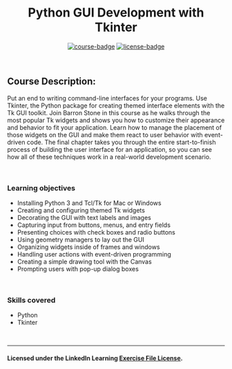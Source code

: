 <div align="center">

# Python GUI Development with Tkinter

[![course-badge]][course-link]
[![license-badge]][LICENSE]

</div>

<!-- badge info -->
[course-badge]:https://img.shields.io/badge/learning-Python-white?logo=Linkedin&labelColor=blue&style=for-the-badge
[course-link]:https://www.linkedin.com/learning/python-gui-development-with-tkinter-2 "Python GUI Development with Tkinter"
[license-badge]:https://img.shields.io/badge/learning-license-success?logo=Linkedin&labelColor=black&style=for-the-badge

<br>

## Course Description:
Put an end to writing command-line interfaces for your programs. Use Tkinter, the Python package for creating themed interface elements with the Tk GUI toolkit. Join Barron Stone in this course as he walks through the most popular Tk widgets and shows you how to customize their appearance and behavior to fit your application. Learn how to manage the placement of those widgets on the GUI and make them react to user behavior with event-driven code. The final chapter takes you through the entire start-to-finish process of building the user interface for an application, so you can see how all of these techniques work in a real-world development scenario.

<br>

### Learning objectives
- Installing Python 3 and Tcl/Tk for Mac or Windows
- Creating and configuring themed Tk widgets
- Decorating the GUI with text labels and images
- Capturing input from buttons, menus, and entry fields
- Presenting choices with check boxes and radio buttons
- Using geometry managers to lay out the GUI
- Organizing widgets inside of frames and windows
- Handling user actions with event-driven programming
- Creating a simple drawing tool with the Canvas
- Prompting users with pop-up dialog boxes

<br>

### Skills covered
- Python
- Tkinter

<br>

---
#### Licensed under the LinkedIn Learning [Exercise File License][LICENSE].

[LICENSE]:../../LICENSE "LinkedIn Learning License"